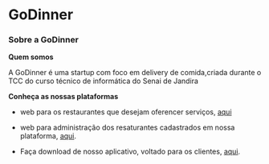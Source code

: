 # GoDinner

### Sobre a GoDinner

**Quem somos**
<p>A GoDinner é uma startup com foco em delivery de comida,criada durante o TCC do curso técnico de informática do Senai de Jandira<p>

**Conheça as nossas plataformas**

* web para os restaurantes que desejam oferencer serviços, [aqui](https://restaurante.godinner.tk/)

* web para administração dos resaturantes cadastrados em nossa plataforma, [aqui](https://godinner.tk/).

* Faça download de nosso aplicativo, voltado para os clientes, [aqui](https://godinner.tk/app).




